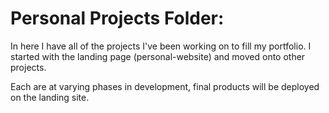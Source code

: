 # Personal Projects Folder: 

In here I have all of the projects I've been working on to fill my portfolio. I started with the landing page (personal-website) and moved onto other projects. 

Each are at varying phases in development, final products will be deployed on the landing site. 

